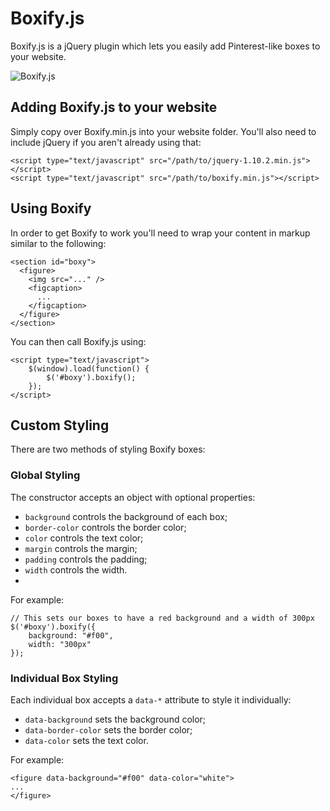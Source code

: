 # Boxify.js

Boxify.js is a jQuery plugin which lets you easily add Pinterest-like boxes to your website.

![Boxify.js](http://i.imgur.com/h0u3TZG.png)

## Adding Boxify.js to your website

Simply copy over Boxify.min.js into your website folder. You'll also need to include jQuery if you aren't already using that:

```
<script type="text/javascript" src="/path/to/jquery-1.10.2.min.js"></script>
<script type="text/javascript" src="/path/to/boxify.min.js"></script>
```

## Using Boxify

In order to get Boxify to work you'll need to wrap your content in markup similar to the following:

```
<section id="boxy">
  <figure>
    <img src="..." />
    <figcaption>
      ...
    </figcaption>
  </figure>
</section>
```

You can then call Boxify.js using:

```
<script type="text/javascript">
	$(window).load(function() {
		$('#boxy').boxify();
	});
</script>
```

## Custom Styling

There are two methods of styling Boxify boxes:

### Global Styling

The constructor accepts an object with optional properties:

 * `background` controls the background of each box;
 * `border-color` controls the border color;
 * `color` controls the text color;
 * `margin` controls the margin;
 * `padding` controls the padding;
 * `width` controls the width.
 * 
 
For example:

```
// This sets our boxes to have a red background and a width of 300px
$('#boxy').boxify({
	background: "#f00",
	width: "300px"
});
```

### Individual Box Styling

Each individual box accepts a `data-*` attribute to style it individually:

 * `data-background` sets the background color;
 * `data-border-color` sets the border color;
 * `data-color` sets the text color.

For example:

```
<figure data-background="#f00" data-color="white">
...
</figure>
```
